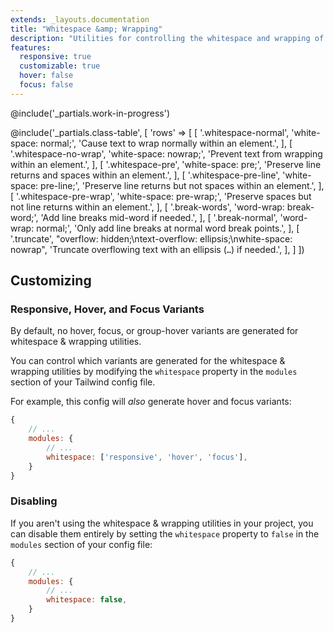 ```yaml
---
extends: _layouts.documentation
title: "Whitespace &amp; Wrapping"
description: "Utilities for controlling the whitespace and wrapping of an element."
features:
  responsive: true
  customizable: true
  hover: false
  focus: false
---
```


@include('_partials.work-in-progress')

@include('_partials.class-table', [
  'rows' => [
    [
      '.whitespace-normal',
      'white-space: normal;',
      'Cause text to wrap normally within an element.',
    ],
    [
      '.whitespace-no-wrap',
      'white-space: nowrap;',
      'Prevent text from wrapping within an element.',
    ],
    [
      '.whitespace-pre',
      'white-space: pre;',
      'Preserve line returns and spaces within an element.',
    ],
    [
      '.whitespace-pre-line',
      'white-space: pre-line;',
      'Preserve line returns but not spaces within an element.',
    ],
    [
      '.whitespace-pre-wrap',
      'white-space: pre-wrap;',
      'Preserve spaces but not line returns within an element.',
    ],
    [
      '.break-words',
      'word-wrap: break-word;',
      'Add line breaks mid-word if needed.',
    ],
    [
      '.break-normal',
      'word-wrap: normal;',
      'Only add line breaks at normal word break points.',
    ],
    [
      '.truncate',
      "overflow: hidden;\ntext-overflow: ellipsis;\nwhite-space: nowrap",
      'Truncate overflowing text with an ellipsis (<code>…</code>) if needed.',
    ],
  ]
])

## Customizing

### Responsive, Hover, and Focus Variants

By default, no hover, focus, or group-hover variants are generated for whitespace & wrapping utilities.

You can control which variants are generated for the whitespace & wrapping utilities by modifying the `whitespace` property in the `modules` section of your Tailwind config file.

For example, this config will _also_ generate hover and focus variants:

```js
{
    // ...
    modules: { 
        // ...
        whitespace: ['responsive', 'hover', 'focus'],
    }
}
```

### Disabling

If you aren't using the whitespace & wrapping utilities in your project, you can disable them entirely by setting the `whitespace` property to `false` in the `modules` section of your config file:

```js
{
    // ...
    modules: {
        // ...
        whitespace: false,
    }
}
```
